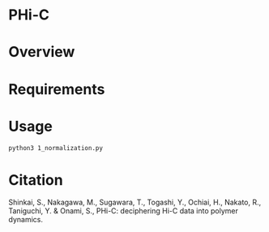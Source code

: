 # PHi-C

# Overview

# Requirements

# Usage
    python3 1_normalization.py

# Citation
Shinkai, S., Nakagawa, M., Sugawara, T., Togashi, Y., Ochiai, H., Nakato, R., Taniguchi, Y. & Onami, S., PHi-C: deciphering Hi-C data into polymer dynamics.
